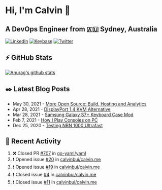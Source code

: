# Hi, I'm Calvin 🍭
## A DevOps Engineer from 🇦🇺 Sydney, Australia</h3>

[![LinkedIn](https://img.shields.io/badge/-c–bui-0077B5?style=flat-square&labelColor=0077B5&logo=LinkedIn&logoColor=white)](https://www.linkedin.com/in/c-bui/)
[![Keybase](https://img.shields.io/badge/-calvinbui-ff6f21?style=flat-square&labelColor=ff6f21&logo=Keybase&logoColor=white)](https://keybase.io/calvinbui)
[![Twitter](https://img.shields.io/badge/-ASAPCalvin-1DA1F2?style=flat-square&labelColor=1DA1F2&logo=Twitter&logoColor=white)](https://twitter.com/ASAPCalvin)

<!-- https://github.com/rishavanand/github-profilinator -->
## ⚡ GitHub Stats
[![Anurag's github stats](https://github-readme-stats.vercel.app/api?username=calvinbui&count_private=true&hide_title=true)](https://github.com/anuraghazra/github-readme-stats)

<!-- https://github.com/gautamkrishnar/blog-post-workflow -->
## ✒️ Latest Blog Posts

<!-- BLOG-POST-LIST:START -->
- May 30, 2021 - [More Open Source: Build, Hosting and Analytics](https://calvin.me/making-this-site-more-open-source)
- Apr 28, 2021 - [DisplayPort 1.4 KVM Alternative](https://calvin.me/displayport-1.4-kvm-alternative)
- Mar 28, 2021 - [Samsung Galaxy S7+ Keyboard Case Mod](https://calvin.me/samsung-galaxy-tab-s7-plus-keyboard-case-mod)
- Feb 7, 2021 - [How I Play Consoles on PC](https://calvin.me/how-i-play-consoles-on-pc)
- Dec 25, 2020 - [Testing NBN 1000 Ultrafast](https://calvin.me/testing-nbn-1000-ultrafast)

<!-- BLOG-POST-LIST:END -->

## 🏃‍ Recent Activity

<!--START_SECTION:activity-->
1. ❌ Closed PR [#707](https://github.com/go-yaml/yaml/pull/707) in [go-yaml/yaml](https://github.com/go-yaml/yaml)
2. ❗️ Opened issue [#20](https://github.com/calvinbui/calvin.me/issues/20) in [calvinbui/calvin.me](https://github.com/calvinbui/calvin.me)
3. ❗️ Opened issue [#19](https://github.com/calvinbui/calvin.me/issues/19) in [calvinbui/calvin.me](https://github.com/calvinbui/calvin.me)
4. ❗️ Closed issue [#4](https://github.com/calvinbui/calvin.me/issues/4) in [calvinbui/calvin.me](https://github.com/calvinbui/calvin.me)
5. ❗️ Closed issue [#11](https://github.com/calvinbui/calvin.me/issues/11) in [calvinbui/calvin.me](https://github.com/calvinbui/calvin.me)
<!--END_SECTION:activity-->
